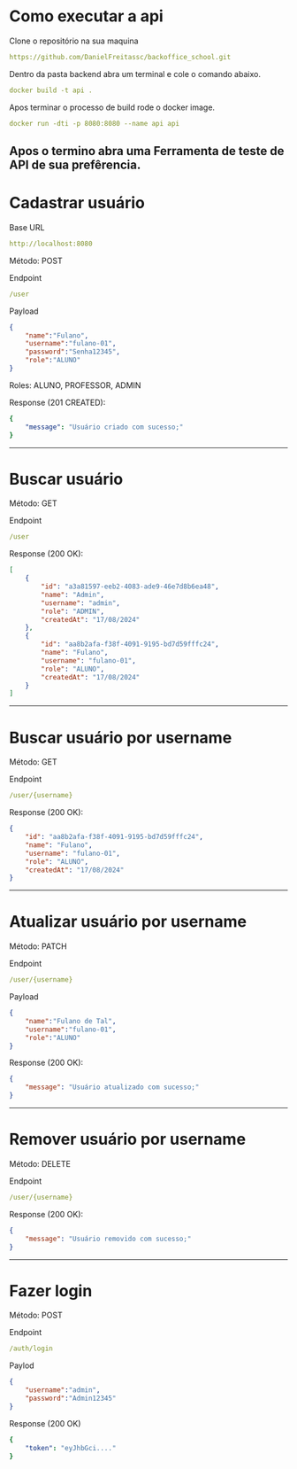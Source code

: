 # Como executar a api
Clone o repositório na sua maquina
```yml
https://github.com/DanielFreitassc/backoffice_school.git
```
Dentro da pasta backend abra um terminal e cole o comando abaixo.
```yml
docker build -t api .
```
Apos terminar o processo de build rode o docker image.
```yml
docker run -dti -p 8080:8080 --name api api 
```
Apos o termino abra uma Ferramenta de teste de API de sua prefêrencia. 
--- 
# Cadastrar usuário
Base URL
```yml
http://localhost:8080
```
Método: POST

Endpoint
```yml
/user
```
Payload
```json
{
    "name":"Fulano",
    "username":"fulano-01",
    "password":"Senha12345",
    "role":"ALUNO"
}
```
 Roles: ALUNO, PROFESSOR, ADMIN

Response (201 CREATED):
```yml
{
    "message": "Usuário criado com sucesso;"
}
```
----

# Buscar usuário

Método: GET

Endpoint 
```yml
/user
```
Response (200 OK):
```json
[
    {
        "id": "a3a81597-eeb2-4083-ade9-46e7d8b6ea48",
        "name": "Admin",
        "username": "admin",
        "role": "ADMIN",
        "createdAt": "17/08/2024"
    },
    {
        "id": "aa8b2afa-f38f-4091-9195-bd7d59fffc24",
        "name": "Fulano",
        "username": "fulano-01",
        "role": "ALUNO",
        "createdAt": "17/08/2024"
    }
]
```
----

# Buscar usuário por username

Método: GET

Endpoint 
```yml
/user/{username}
```
Response (200 OK):
```json
{
    "id": "aa8b2afa-f38f-4091-9195-bd7d59fffc24",
    "name": "Fulano",
    "username": "fulano-01",
    "role": "ALUNO",
    "createdAt": "17/08/2024"
}
```
---
# Atualizar usuário por username

Método: PATCH

Endpoint
```yml
/user/{username}
```
Payload
```json
{
    "name":"Fulano de Tal",
    "username":"fulano-01",
    "role":"ALUNO"
}
```
Response (200 OK):
```json
{
    "message": "Usuário atualizado com sucesso;"
}
```
---
# Remover usuário por username

Método: DELETE

Endpoint 
```yml
/user/{username}
```
Response (200 OK):
```json
{
    "message": "Usuário removido com sucesso;"
}
```
---
# Fazer login

Método: POST

Endpoint
```yml
/auth/login
```
Paylod
```json
{
    "username":"admin",
    "password":"Admin12345"
}
```
Response (200 OK)
```yml
{
    "token": "eyJhbGci...."
}
```
